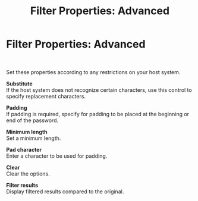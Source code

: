 ﻿---
title: 'Filter Properties: Advanced'
TOCTitle: 'Filter Properties: Advanced'
ms:assetid: 9f4fde39-6e6b-4a9b-bd3b-5c1610fb6906
ms:mtpsurl: https://msdn.microsoft.com/library/Bb743621(v=BTS.80)
ms:contentKeyID: 51530090
ms.date: 08/30/2017
mtps_version: v=BTS.80
f1_keywords:
- bts10.esso.filter.properties.advanced
---

# Filter Properties: Advanced

 

Set these properties according to any restrictions on your host system.

**Substitute**  
If the host system does not recognize certain characters, use this control to specify replacement characters.

**Padding**  
If padding is required, specify for padding to be placed at the beginning or end of the password.

**Minimum length**  
Set a minimum length.

**Pad character**  
Enter a character to be used for padding.

**Clear**  
Clear the options.

**Filter results**  
Display filtered results compared to the original.

